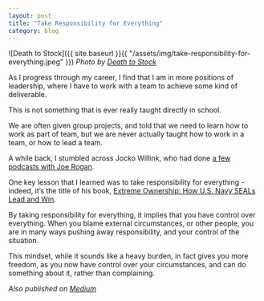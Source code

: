 ```yaml
---
layout: post
title: "Take Responsibility for Everything"
category: blog
---
```


![Death to Stock]({{ site.baseurl }}{{ "/assets/img/take-responsibility-for-everything.jpeg" }})
*Photo by [Death to Stock](https://deathtothestockphoto.com/)*

As I progress through my career, I find that I am in more positions of leadership, where I have to work with a team to achieve some kind of deliverable.

This is not something that is ever really taught directly in school.

We are often given group projects, and told that we need to learn how to work as part of team, but we are never actually taught how to work in a team, or how to lead a team.

A while back, I stumbled across Jocko Willink, who had done [a few podcasts with Joe Rogan](https://www.youtube.com/results?search_query=jocko+willink+joe+rogan+).

One key lesson that I learned was to take responsibility for everything - indeed, it’s the title of his book, [Extreme Ownership: How U.S. Navy SEALs Lead and Win](https://www.goodreads.com/book/show/23848190-extreme-ownership).

By taking responsibility for everything, it implies that you have control over everything. When you blame external circumstances, or other people, you are in many ways pushing away responsibility, and your control of the situation.

This mindset, while it sounds like a heavy burden, in fact gives you more freedom, as you now have control over your circumstances, and can do something about it, rather than complaining.

*Also published on [Medium](https://medium.com/@LeNPaul/take-responsibility-for-everything-9ba2df537017)*
